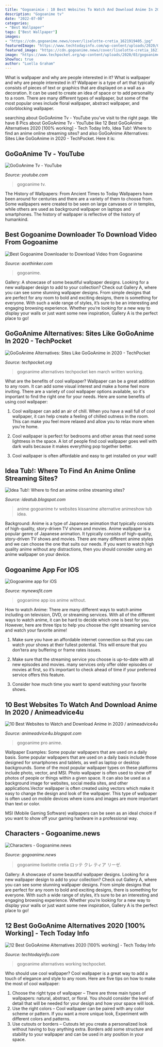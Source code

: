 ```yaml
---
title: "Gogoanimie : 10 Best Websites To Watch And Download Anime In 2020 / Animeadvice4u"
description: "Gogoanime tv"
date: "2022-07-08"
categories:
- "Best Wallpaper"
tags: ["Best Wallpaper"]
images:
- "https://cdn.gogoanime.news/cover/liselotte-cretia_1621919405.jpg"
featuredImage: "https://www.techtodayinfo.com/wp-content/uploads/2020/02/gogoanime-800x445.jpg"
featured_image: "https://cdn.gogoanime.news/cover/liselotte-cretia_1621919405.jpg"
image: "https://www.techpocket.org/wp-content/uploads/2020/03/gogoanime.jpg"
ShowToc: true
author: "Luella Graham"
---
```



What is wallpaper and why are people interested in it?
What is wallpaper and why are people interested in it?
Wallpaper is a type of art that typically consists of pieces of text or graphics that are displayed on a wall as a decoration. It can be used to create an idea of space or to add personality to a room. There are many different types of wallpaper, but some of the most popular ones include floral wallpaper, abstract wallpaper, and colorblocking wallpaper.

	

		
searching about GoGoAnime Tv - YouTube you've visit to the right page. We have 8 Pics about GoGoAnime Tv - YouTube like 12 Best GoGoAnime Alternatives 2020 [100% working] - Tech Today Info, Idea Tub!: Where to find an anime online streaming sites? and also GoGoAnime Alternatives: Sites Like GoGoAnime in 2020 - TechPocket. Here it is:
		
    
## GoGoAnime Tv - YouTube

<img loading=lazy src="https://yt3.ggpht.com/a-/AN66SAzWOXuxhg28OYFrKsJ_ld0M2VYfTFMlxPPgMQ=s900-mo-c-c0xffffffff-rj-k-no" onerror="this.onerror=null;this.src='https://tse3.mm.bing.net/th?id=OIP.g3Icvo_YI7XKFS06s8ACNAHaHa&amp;pid=15.1';" alt="GoGoAnime Tv - YouTube">

_Source: youtube.com_

>gogoanime tv. 

	

The History of Wallpapers: From Ancient Times to Today
Wallpapers have been around for centuries and there are a variety of them to choose from. Some wallpapers were created to be seen on large canvases or in temples, while others are used as background wallpaper on laptops and smartphones. The history of wallpaper is reflective of the history of humankind.

    
## Best Gogoanime Downloader To Download Video From Gogoanime

<img loading=lazy src="https://www.acethinker.com/wp-content/uploads/2020/11/download-gogoanime-vk-step3.jpg" onerror="this.onerror=null;this.src='https://tse3.mm.bing.net/th?id=OIP.Oi0vQFlAdKlZKrr2iVkKIgHaFf&amp;pid=15.1';" alt="Best Gogoanime Downloader to Download Video from Gogoanime">

_Source: acethinker.com_

>gogoanime. 

	

Gallery: A showcase of some beautiful wallpaper designs.
Looking for a new wallpaper design to add to your collection? Check out Gallery A, where you can see some stunning wallpaper designs. From simple designs that are perfect for any room to bold and exciting designs, there is something for everyone. With such a wide range of styles, it’s sure to be an interesting and engaging browsing experience. Whether you’re looking for a new way to display your walls or just want some new inspiration, Gallery A is the perfect place to go!





	
	
    
## GoGoAnime Alternatives: Sites Like GoGoAnime In 2020 - TechPocket

<img loading=lazy src="https://www.techpocket.org/wp-content/uploads/2020/03/gogoanime.jpg" onerror="this.onerror=null;this.src='https://tse1.mm.bing.net/th?id=OIP.mqeyjjquplC8ZAInlUpfBQHaE5&amp;pid=15.1';" alt="GoGoAnime Alternatives: Sites Like GoGoAnime in 2020 - TechPocket">

_Source: techpocket.org_

>gogoanime alternatives techpocket ken march written working. 

	

What are the benefits of cool wallpaper?
Wallpaper can be a great addition to any room. It can add some visual interest and make a home feel more inviting. There are a variety of cool wallpaper options available, so it's important to find the right one for your needs. Here are some benefits of using cool wallpaper: 
1. Cool wallpaper can add an air of chill. When you have a wall full of cool wallpaper, it can help create a feeling of chilled outness in the room. This can make you feel more relaxed and allow you to relax more when you're home. 

2. Cool wallpaper is perfect for bedrooms and other areas that need some lightness in the space. A lot of people find cool wallpaper goes well with dark walls because it makes everything pop together better. 

3. Cool wallpaper is often affordable and easy to get installed on your wall!

    
## Idea Tub!: Where To Find An Anime Online Streaming Sites?

<img loading=lazy src="http://3.bp.blogspot.com/-GUFqet_NA38/VXq-L1rIAuI/AAAAAAAAAD0/sJ1it9DDplY/s640/gogoanime.tv.png" onerror="this.onerror=null;this.src='https://tse1.mm.bing.net/th?id=OIP.DEgMu4DBkNv1_Oj8irkypQHaFa&amp;pid=15.1';" alt="Idea Tub!: Where to find an anime online streaming sites?">

_Source: ideatub.blogspot.com_

>anime gogoanime tv websites kissanime alternative animeshow tub idea. 

	

Background: Anime is a type of Japanese animation that typically consists of high-quality, story-driven TV shows and movies.
Anime wallpaper is a popular genre of Japanese animation. It typically consists of high-quality, story-driven TV shows and movies. There are many different anime styles and we can choose the one that suits our needs. If you want to watch high quality anime without any distractions, then you should consider using an anime wallpaper on your device.

    
## Gogoanime App For IOS

<img loading=lazy src="https://mynewsfit.com/wp-content/uploads/2018/10/fsfd-1024x576.png" onerror="this.onerror=null;this.src='https://tse2.mm.bing.net/th?id=OIP.jIXdkuTCnXBpJVmQ3TytkQHaEK&amp;pid=15.1';" alt="Gogoanime app for iOS">

_Source: mynewsfit.com_

>gogoanime app ios anime without. 

	

How to watch Anime: There are many different ways to watch anime including on television, DVD, or streaming services.
With all of the different ways to watch anime, it can be hard to decide which one is best for you. However, here are three tips to help you choose the right streaming service and watch your favorite anime!
1. Make sure you have an affordable internet connection so that you can watch your shows at their fullest potential. This will ensure that you don’tera any buffering or frame rates issues.

2. Make sure that the streaming service you choose is up-to-date with all new episodes and movies. many services only offer older episodes or movies at first, so it’s important to check ahead of time if your preferred service offers this feature.

3. Consider how much time you want to spend watching your favorite shows.

    
## 10 Best Websites To Watch And Download Anime In 2020 / Animeadvice4u

<img loading=lazy src="https://1.bp.blogspot.com/-P_OksWsPlxc/Xw3AwOwlajI/AAAAAAAAABU/wDgHhM3dTNc4TLGzXzDihAHWJwpvYSIzwCLcBGAsYHQ/s1600/9.png" onerror="this.onerror=null;this.src='https://tse4.mm.bing.net/th?id=OIP.9Vrikw5QpPcv04Us-xwW8AHaD6&amp;pid=15.1';" alt="10 Best Websites to Watch and Download Anime in 2020 / animeadvice4u">

_Source: animeadvice4u.blogspot.com_

>gogoanime pro anime. 

	

Wallpaper Examples: Some popular wallpapers that are used on a daily basis.
Some popular wallpapers that are used on a daily basis include those designed for smartphones and tablets, as well as laptop or desktop backgrounds. Some of the most popular wallpaper types on these platforms include photo, vector, and MSI. 
Photo wallpaper is often used to show off photos of people or things within a given space. It can also be used as a background image for websites, social media sites, and other applications.Vector wallpaper is often created using vectors which make it easy to change the design and look of the wallpaper. This type of wallpaper is often used on mobile devices where icons and images are more important than text or color. 

MSI (Mobile Gaming Software) wallpapers can be seen as an ideal choice if you want to show off your gaming hardware in a professional way.

    
## Characters - Gogoanime.news

<img loading=lazy src="https://cdn.gogoanime.news/cover/liselotte-cretia_1621919405.jpg" onerror="this.onerror=null;this.src='https://tse1.mm.bing.net/th?id=OIP.zHNFXJNGnXoR7Onvcw20KwAAAA&amp;pid=15.1';" alt="Characters - Gogoanime.news">

_Source: gogoanime.news_

>gogoanime liselotte cretia ロッテ クレ ティア リーゼ. 

	

Gallery: A showcase of some beautiful wallpaper designs.
Looking for a new wallpaper design to add to your collection? Check out Gallery A, where you can see some stunning wallpaper designs. From simple designs that are perfect for any room to bold and exciting designs, there is something for everyone. With such a wide range of styles, it’s sure to be an interesting and engaging browsing experience. Whether you’re looking for a new way to display your walls or just want some new inspiration, Gallery A is the perfect place to go!





	
	
    
## 12 Best GoGoAnime Alternatives 2020 [100% Working] - Tech Today Info

<img loading=lazy src="https://www.techtodayinfo.com/wp-content/uploads/2020/02/gogoanime-800x445.jpg" onerror="this.onerror=null;this.src='https://tse4.mm.bing.net/th?id=OIP.mj_Fjbt9IBtcDnntdgk02AHaEH&amp;pid=15.1';" alt="12 Best GoGoAnime Alternatives 2020 [100% working] - Tech Today Info">

_Source: techtodayinfo.com_

>gogoanime alternatives working techpocket. 

	

Who should use cool wallpaper?
Cool wallpaper is a great way to add a touch of elegance and style to any room. Here are five tips on how to make the most of cool wallpaper: 
1) Choose the right type of wallpaper – There are three main types of wallpapers: natural, abstract, or floral. You should consider the level of detail that will be needed for your design and how your space will look. 
2) Use the right colors – Cool wallpaper can be paired with any color scheme or pattern. If you want a more unique look, Experiment with different colors and patterns. 
3) Use cutouts or borders – Cutouts let you create a personalized look without having to buy anything extra. Borders add some structure and stability to your wallpaper and can be used in any position in your space.

